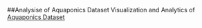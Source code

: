 ##Analysise of Aquaponics Dataset
Visualization and Analytics of [Aquaponics Dataset](https://www.kaggle.com/datasets/ogbuokiriblessing/sensor-based-aquaponics-fish-pond-datasets)

